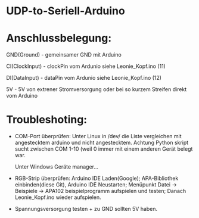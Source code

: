 # UDP-to-Seriell-Arduino

# Anschlussbelegung:
  GND(Ground)     - gemeinsamer GND mit Arduino
  
  CI(ClockInput)  - clockPin vom Ardunio siehe Leonie_Kopf.ino (11)
  
  DI(DataInput)   - dataPin vom Ardunio siehe Leonie_Kopf.ino (12)
  
  5V              - 5V von extrener Stromversorgung oder bei so kurzem 
                    Streifen direkt vom Arduino


# Troubleshoting:
- COM-Port überprüfen:
  Unter Linux in /dev/ die Liste vergleichen mit angestecktem arduino und nicht 
  angestecktem. Achtung Python skript sucht zwischen COM 1-10 (weil 0 immer mit
  einem anderen Gerät belegt war.
  
  Unter Windows Geräte manager...
   
- RGB-Strip überprüfen:
  Arduino IDE Laden(Google); APA-Bibliothek einbinden(diese Git), Arduino IDE 
  Neustarten; Menüpunkt Datei -> Beispiele -> APA102 beispielprogramm aufspielen
  und testen; Danach Leonie_Kopf.ino wieder aufspielen.
  
- Spannungsversorgung testen + zu GND sollten 5V haben.
   
